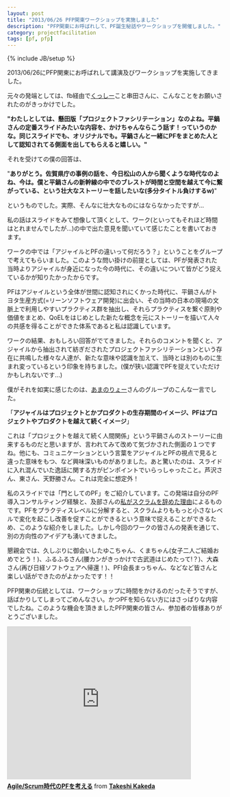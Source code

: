 ```yaml
---
layout: post
title: "2013/06/26 PFP関東ワークショップを実施しました"
description: "PFP関東にお呼ばれして、PF誕生秘話やワークショップを開催しました。"
category: projectfacilitation
tags: [pf, pfp]
---
```

{% include JB/setup %}

2013/06/26にPFP関東にお呼ばれして講演及びワークショップを実施してきました。

元々の発端としては、fb経由で[くっしー](https://twitter.com/kussy_y)こと串田さんに、こんなことをお願いされたのがきっかけでした。

**"わたしとしては、懸田版「プロジェクトファシリテーション」なのよね。平鍋さんの定番スライドみたいな内容を、かけちゃんならこう話す！っていうのかな。同じスライドでも、オリジナルでも。平鍋さんと一緒にPFをまとめた人として認知されてる側面を出してもらえると嬉しい。"**

それを受けての僕の回答は、

"**ありがとう。佐賀県庁の事例の話を、今日松山の人から聞くような時代なのよね、今は。僕と平鍋さんの新幹線の中でのブレストが時間と空間を越えて今に繋がっている、という壮大なストーリーを話したいな(多分タイトル負けするw)**"

というものでした。実際、そんなに壮大なものにはならなかったですが...

私の話はスライドをみて想像して頂くとして、ワーク(といってもそれほど時間はとれませんでしたが...)の中で出た意見を聞いていて感じたことを書いておきます。

ワークの中では「アジャイルとPFの違いって何だろう？」ということをグループで考えてもらいました。このような問い掛けの前提としては、PFが発表された当時よりアジャイルが身近になった今の時代に、その違いについて皆がどう捉えているかが知りたかったからです。

PFはアジャイルという全体が世間に認知されにくかった時代に、平鍋さんがトヨタ生産方式(=リーンソフトウェア開発)に出会い、その当時の日本の現場の文脈上で利用しやすいプラクティス群を抽出し、それらプラクティスを繋ぐ原則や価値をまとめ、QoELをはじめとした新たな概念を元にストーリーを描いて人々の共感を得ることができた体系であると私は認識しています。

ワークの結果、おもしろい回答がでてきました。それらのコメントを聞くと、アジャイルから抽出されて紡ぎだされたプロジェクトファシリテーションという存在に共鳴した様々な人達が、新たな意味や認識を加えて、当時とは別のものに生まれ変っているという印象を持ちました。(僕が狭い認識でPFを捉えていただけかもしれないです...)

僕がそれを如実に感じたのは、[あまのりょー](https://twitter.com/beakmark)さんのグループのこんな一言でした。

「**アジャイルはプロジェクトとかプロダクトの生存期間のイメージ、PFはプロジェクトやプロダクトを越えて続くイメージ**」

これは「プロジェクトを越えて続く人間関係」という平鍋さんのストーリーに由来するものだと思いますが、言われてみて改めて気づかされた側面の１つですね。他にも、コミュニケーションという言葉をアジャイルとPFの視点で見ると違った意味をもつ、など興味深いものがありました。あと驚いたのは、スライドに入れ混んでいた逸話に関する方がピンポイントでいらっしゃったこと。芦沢さん、東さん、天野勝さん。これは完全に想定外！

私のスライドでは「門としてのPF」をご紹介しています。この発端は自分のPF導入コンサルティング経験と、及部さんの[私がスクラムを辞めた理由](http://www.slideshare.net/TakaoOyobe/20120521-13014872)によるものです。PFをプラクティスレベルに分解すると、スクラムよりももっと小さなレベルで変化を起こし改善を促すことができるという意味で捉えることができるため、このような紹介をしました。しかし今回のワークの皆さんの発表を通じて、別の方向性のアイデアも湧いてきました。

懇親会では、久しぶりに御会いしたゆこちゃん、くまちゃん(女子二人ご結婚おめでとう！)、ふるふるさん(腰カンがきっかけで古武道はじめたって!？)、大森さん(再び日経ソフトウェアへ帰還！)、PFI会長まっちゃん、などなど皆さんと楽しい話ができたのがよかったです！！

PFP関東の伝統としては、ワークショップに時間をかけるのだったそうですが、話ばかりしてしまってごめんなさい。かつPFを知らない方にはさっぱりな内容でしたね。このような機会を頂きましたPFP関東の皆さん、参加者の皆様ありがとうございました。

<iframe src="http://www.slideshare.net/slideshow/embed_code/23542237" width="427" height="356" frameborder="0" marginwidth="0" marginheight="0" scrolling="no" style="border:1px solid #CCC;border-width:1px 1px 0;margin-bottom:5px" allowfullscreen webkitallowfullscreen mozallowfullscreen> </iframe> <div style="margin-bottom:5px"> <strong> <a href="http://www.slideshare.net/kkd/agilescrum-23542237" title="Agile/Scrum時代のPFを考える" target="_blank">Agile/Scrum時代のPFを考える</a> </strong> from <strong><a href="http://www.slideshare.net/kkd" target="_blank">Takeshi Kakeda</a></strong> </div>

